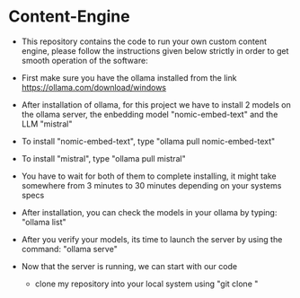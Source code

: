 # Content-Engine

- This repository contains the code to run your own custom content engine, please follow the instructions given below strictly in order to get smooth operation of the software:
   
- First make sure you have the ollama installed from the link https://ollama.com/download/windows

- After installation of ollama, for this project we have to install 2 models on the ollama server, the enbedding model "nomic-embed-text" and the LLM "mistral" 

- To install "nomic-embed-text", type "ollama pull nomic-embed-text"
- To install "mistral", type "ollama pull mistral"

- You have to wait for both of them to complete installing, it might take somewhere from 3 minutes to 30 minutes depending on your systems specs

- After installation, you can check the models in your ollama by typing: "ollama list"

- After you verify your models, its time to launch the server by using the command: "ollama serve"

- Now that the server is running, we can start with our code
   - clone my repository into your local system using "git clone "
